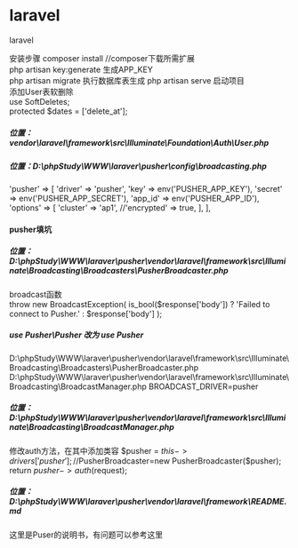# laravel
laravel

安装步骤
composer install //composer下载所需扩展    
php artisan key:generate  生成APP_KEY   
 php artisan migrate 执行数据库表生成
php artisan serve 启动项目   
添加User表软删除       
use SoftDeletes;   
protected $dates = ['delete_at'];
##### 位置：vendor\laravel\framework\src\Illuminate\Foundation\Auth\User.php

##### 位置：D:\phpStudy\WWW\laraver\pusher\config\broadcasting.php
 'pusher' => [
            'driver' => 'pusher',
            'key' => env('PUSHER_APP_KEY'),
            'secret' => env('PUSHER_APP_SECRET'),
            'app_id' => env('PUSHER_APP_ID'),
            'options' => [
                'cluster' => 'ap1',
                //'encrypted' => true,
            ],
        ],

#### pusher填坑
##### 位置：D:\phpStudy\WWW\laraver\pusher\vendor\laravel\framework\src\Illuminate\Broadcasting\Broadcasters\PusherBroadcaster.php
broadcast函数      
throw new BroadcastException(
                       is_bool($response['body']) ? 'Failed to connect to Pusher.' : $response['body']
                   );
                  
##### use Pusher\Pusher 改为 use Pusher         
 D:\phpStudy\WWW\laraver\pusher\vendor\laravel\framework\src\Illuminate\Broadcasting\Broadcasters\PusherBroadcaster.php      
 D:\phpStudy\WWW\laraver\pusher\vendor\laravel\framework\src\Illuminate\Broadcasting\BroadcastManager.php
BROADCAST_DRIVER=pusher 

##### 位置：D:\phpStudy\WWW\laraver\pusher\vendor\laravel\framework\src\Illuminate\Broadcasting\BroadcastManager.php
修改auth方法，在其中添加类容
  $pusher = $this->drivers['pusher'];//$PusherBroadcaster=new PusherBroadcaster($pusher);
return $pusher->auth($request);
    
##### 位置： D:\phpStudy\WWW\laraver\pusher\vendor\laravel\framework\README.md
这里是Puser的说明书，有问题可以参考这里

